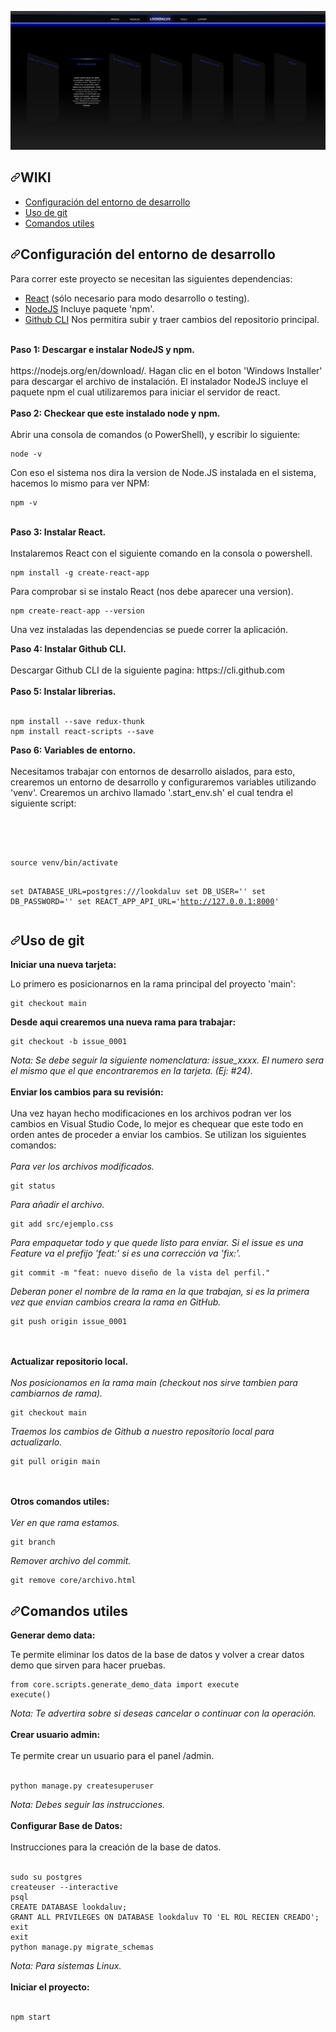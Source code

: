 ![alt text](https://github.com/NicolasMuras/lookdaluv/blob/main/core/static/images/banner_v2.jpg?raw=true)

<h2><a id="user-content-tabla-de-contenido" class="anchor" aria-hidden="true" href="#tabla-de-contenido"><svg class="octicon octicon-link" viewBox="0 0 16 16" version="1.1" width="16" height="16" aria-hidden="true"><path fill-rule="evenodd" d="M7.775 3.275a.75.75 0 001.06 1.06l1.25-1.25a2 2 0 112.83 2.83l-2.5 2.5a2 2 0 01-2.83 0 .75.75 0 00-1.06 1.06 3.5 3.5 0 004.95 0l2.5-2.5a3.5 3.5 0 00-4.95-4.95l-1.25 1.25zm-4.69 9.64a2 2 0 010-2.83l2.5-2.5a2 2 0 012.83 0 .75.75 0 001.06-1.06 3.5 3.5 0 00-4.95 0l-2.5 2.5a3.5 3.5 0 004.95 4.95l1.25-1.25a.75.75 0 00-1.06-1.06l-1.25 1.25a2 2 0 01-2.83 0z"></path></svg></a>WIKI
</h2>
<ul>
  <li><a href="#configuracion-de-entorno">Configuración del entorno de desarrollo</a></li>
  <li><a href="#uso-de-git">Uso de git</a></li>
  <li><a href="#comandos-utiles">Comandos utiles</a></li>
</ul>

<h2><a id="configuracion-de-entorno" class="anchor" aria-hidden="true" href="#instalación-de-dependencias"><svg class="octicon octicon-link" viewBox="0 0 16 16" version="1.1" width="16" height="16" aria-hidden="true"><path fill-rule="evenodd" d="M7.775 3.275a.75.75 0 001.06 1.06l1.25-1.25a2 2 0 112.83 2.83l-2.5 2.5a2 2 0 01-2.83 0 .75.75 0 00-1.06 1.06 3.5 3.5 0 004.95 0l2.5-2.5a3.5 3.5 0 00-4.95-4.95l-1.25 1.25zm-4.69 9.64a2 2 0 010-2.83l2.5-2.5a2 2 0 012.83 0 .75.75 0 001.06-1.06 3.5 3.5 0 00-4.95 0l-2.5 2.5a3.5 3.5 0 004.95 4.95l1.25-1.25a.75.75 0 00-1.06-1.06l-1.25 1.25a2 2 0 01-2.83 0z"></path></svg></a>Configuración del entorno de desarrollo</h2>

<p>Para correr este proyecto se necesitan las siguientes dependencias:</p>
<ul>
<li><a href="https://es.reactjs.org/" rel="nofollow">React</a> (sólo necesario para modo desarrollo o testing).</li>
<li><a href="https://nodejs.org/en/download/" rel="nofollow">NodeJS</a> Incluye paquete 'npm'.</li>
<li><a href="https://cli.github.com" rel="nofollow">Github CLI</a> Nos permitira subir y traer cambios del repositorio principal.</li>
</ul>

<br>
<strong>Paso 1: Descargar e instalar NodeJS y npm.</strong>
<br>
<br>
https://nodejs.org/en/download/. Hagan clic en el boton 'Windows Installer' para descargar el archivo de instalación. El instalador NodeJS incluye el paquete npm el cual utilizaremos para iniciar el servidor de react.
<br>
<br>
<strong>Paso 2: Checkear que este instalado node y npm.</strong>
<br>
<br>
Abrir una consola de comandos (o PowerShell), y escribir lo siguiente:

<pre><code>node -v
</code></pre>

Con eso el sistema nos dira la version de Node.JS instalada en el sistema, hacemos lo mismo para ver NPM:

<pre><code>npm -v
</code></pre>
<br>
<strong>Paso 3: Instalar React.</strong>
<br>
<br>
Instalaremos React con el siguiente comando en la consola o powershell.

<pre><code>npm install -g create-react-app
</code></pre>

Para comprobar si se instalo React (nos debe aparecer una version).

<pre><code>npm create-react-app --version
</code></pre>

<p>Una vez instaladas las dependencias se puede correr la aplicación.</p>
<strong>Paso 4: Instalar Github CLI.</strong>
<br>
<br>
Descargar Github CLI de la siguiente pagina: https://cli.github.com
<br>
<br>
<strong>Paso 5: Instalar librerias.</strong>
<br>
<br>
<pre><code>npm install --save redux-thunk
npm install react-scripts --save
</code></pre>

<strong>Paso 6: Variables de entorno.</strong>
<br>
<br>
Necesitamos trabajar con entornos de desarrollo aislados, para esto, crearemos un entorno de desarrollo y configuraremos variables utilizando 'venv'.
Crearemos un archivo llamado '.start_env.sh' el cual tendra el siguiente script:

<br>
<br>
<pre><code>
source venv/bin/activate

set DATABASE_URL=postgres:///lookdaluv
set DB_USER=''
set DB_PASSWORD=''
set REACT_APP_API_URL='http://127.0.0.1:8000'
</code></pre>

<h2><a id="uso-de-git" class="anchor" aria-hidden="true" href="#implementación-del-proyecto"><svg class="octicon octicon-link" viewBox="0 0 16 16" version="1.1" width="16" height="16" aria-hidden="true"><path fill-rule="evenodd" d="M7.775 3.275a.75.75 0 001.06 1.06l1.25-1.25a2 2 0 112.83 2.83l-2.5 2.5a2 2 0 01-2.83 0 .75.75 0 00-1.06 1.06 3.5 3.5 0 004.95 0l2.5-2.5a3.5 3.5 0 00-4.95-4.95l-1.25 1.25zm-4.69 9.64a2 2 0 010-2.83l2.5-2.5a2 2 0 012.83 0 .75.75 0 001.06-1.06 3.5 3.5 0 00-4.95 0l-2.5 2.5a3.5 3.5 0 004.95 4.95l1.25-1.25a.75.75 0 00-1.06-1.06l-1.25 1.25a2 2 0 01-2.83 0z"></path></svg></a>Uso de git</h2>

<strong>Iniciar una nueva tarjeta:</strong>

Lo primero es posicionarnos en la rama principal del proyecto 'main':

<pre><code>git checkout main
</code></pre>

<strong>Desde aqui crearemos una nueva rama para trabajar:</strong>

<pre><code>git checkout -b issue_0001
</code></pre>

<em>
  Nota: Se debe seguir la siguiente nomenclatura: issue_xxxx. El numero sera el mismo que el que encontraremos en la tarjeta. (Ej: #24).
</em>

<br>
<br>
<strong>Enviar los cambios para su revisión:</strong>

<br>
<br>
Una vez hayan hecho modificaciones en los archivos podran ver los cambios en Visual Studio Code, lo mejor es chequear que este todo en orden antes de proceder a enviar los cambios. Se utilizan los siguientes comandos:
<br>
<br>
<em>
  Para ver los archivos modificados.
</em>
<pre><code>git status
</code></pre>

<em>
  Para añadir el archivo.
</em>
<pre><code>git add src/ejemplo.css
</code></pre>

<em>
  Para empaquetar todo y que quede listo para enviar. Si el issue es una Feature va el prefijo 'feat:' si es una corrección va 'fix:'.
</em>
<pre><code>git commit -m "feat: nuevo diseño de la vista del perfil."
</code></pre>

<em>
  Deberan poner el nombre de la rama en la que trabajan, si es la primera vez que envian cambios creara la rama en GitHub.
</em>
<pre><code>git push origin issue_0001
</code></pre>
<br>
<br>
<strong>Actualizar repositorio local.</strong>
<br>
<br>
<em>
  Nos posicionamos en la rama main (checkout nos sirve tambien para cambiarnos de rama).
</em>
<pre><code>git checkout main
</code></pre>

<em>
  Traemos los cambios de Github a nuestro repositorio local para actualizarlo.
</em>
<pre><code>git pull origin main
</code></pre>

<br>
<br>
<strong>Otros comandos utiles:</strong>
<br>
<br>
<em>
  Ver en que rama estamos.
</em>
<pre><code>git branch
</code></pre>

<em>
  Remover archivo del commit.
</em>
<pre><code>git remove core/archivo.html
</code></pre>


<h2><a id="user-content-comandos-utiles" class="anchor" aria-hidden="true" href="#comandos-utiles"><svg class="octicon octicon-link" viewBox="0 0 16 16" version="1.1" width="16" height="16" aria-hidden="true"><path fill-rule="evenodd" d="M7.775 3.275a.75.75 0 001.06 1.06l1.25-1.25a2 2 0 112.83 2.83l-2.5 2.5a2 2 0 01-2.83 0 .75.75 0 00-1.06 1.06 3.5 3.5 0 004.95 0l2.5-2.5a3.5 3.5 0 00-4.95-4.95l-1.25 1.25zm-4.69 9.64a2 2 0 010-2.83l2.5-2.5a2 2 0 012.83 0 .75.75 0 001.06-1.06 3.5 3.5 0 00-4.95 0l-2.5 2.5a3.5 3.5 0 004.95 4.95l1.25-1.25a.75.75 0 00-1.06-1.06l-1.25 1.25a2 2 0 01-2.83 0z"></path></svg></a>Comandos utiles</h2>


<strong>Generar demo data:</strong>

Te permite eliminar los datos de la base de datos y volver a crear datos demo que sirven para hacer pruebas.

<pre><code>from core.scripts.generate_demo_data import execute
execute()
</code></pre>

<em>
  Nota: Te advertira sobre si deseas cancelar o continuar con la operación.
</em>

<br>
<br>
<strong>Crear usuario admin:</strong>
<br>
<br>
Te permite crear un usuario para el panel /admin.
<br>
<br>
<pre><code>python manage.py createsuperuser
</code></pre>

<em>
  Nota: Debes seguir las instrucciones.
</em>

<br>
<br>
<strong>Configurar Base de Datos:</strong>
<br>
<br>
Instrucciones para la creación de la base de datos.
<br>
<br>
<pre><code>sudo su postgres
createuser --interactive
psql
CREATE DATABASE lookdaluv;
GRANT ALL PRIVILEGES ON DATABASE lookdaluv TO 'EL ROL RECIEN CREADO';
exit
exit
python manage.py migrate_schemas
</code></pre>

<em>
  Nota: Para sistemas Linux.
</em>
<br>
<br>
<strong>Iniciar el proyecto:</strong>
<br>
<br>
<pre><code>npm start
</code></pre>
